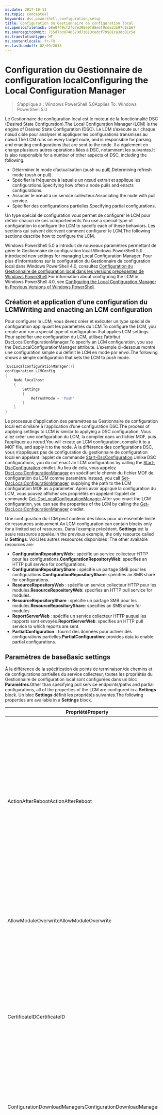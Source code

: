 ```yaml
---
ms.date: 2017-10-11
ms.topic: conceptual
keywords: dsc,powershell,configuration,setup
title: Configuration du Gestionnaire de configuration local
ms.openlocfilehash: b8e0749cf2f67e395e9fd8eaf9cde33b97c0cb67
ms.sourcegitcommit: 755d7bc0740573d73613cedcf79981ca3dc81c5e
ms.translationtype: HT
ms.contentlocale: fr-FR
ms.lasthandoff: 02/09/2018
---
```

# <a name="configuring-the-local-configuration-manager"></a><span data-ttu-id="965ff-103">Configuration du Gestionnaire de configuration local</span><span class="sxs-lookup"><span data-stu-id="965ff-103">Configuring the Local Configuration Manager</span></span>

> <span data-ttu-id="965ff-104">S’applique à : Windows PowerShell 5.0</span><span class="sxs-lookup"><span data-stu-id="965ff-104">Applies To: Windows PowerShell 5.0</span></span>

<span data-ttu-id="965ff-105">Le Gestionnaire de configuration local est le moteur de la fonctionnalité DSC (Desired State Configuration).</span><span class="sxs-lookup"><span data-stu-id="965ff-105">The Local Configuration Manager (LCM) is the engine of Desired State Configuration (DSC).</span></span>
<span data-ttu-id="965ff-106">Le LCM s’exécute sur chaque nœud cible pour analyser et appliquer les configurations transmises au nœud.</span><span class="sxs-lookup"><span data-stu-id="965ff-106">The LCM runs on every target node, and is responsible for parsing and enacting configurations that are sent to the node.</span></span>
<span data-ttu-id="965ff-107">Il a également en charge plusieurs autres opérations liées à DSC, notamment les suivantes.</span><span class="sxs-lookup"><span data-stu-id="965ff-107">It is also responsible for a number of other aspects of DSC, including the following.</span></span>

- <span data-ttu-id="965ff-108">Déterminer le mode d’actualisation (push ou pull).</span><span class="sxs-lookup"><span data-stu-id="965ff-108">Determining refresh mode (push or pull).</span></span>
- <span data-ttu-id="965ff-109">Spécifier la fréquence à laquelle un nœud extrait et applique les configurations.</span><span class="sxs-lookup"><span data-stu-id="965ff-109">Specifying how often a node pulls and enacts configurations.</span></span>
- <span data-ttu-id="965ff-110">Associer le nœud à un service collecteur.</span><span class="sxs-lookup"><span data-stu-id="965ff-110">Associating the node with pull service.</span></span>
- <span data-ttu-id="965ff-111">Spécifier des configurations partielles.</span><span class="sxs-lookup"><span data-stu-id="965ff-111">Specifying partial configurations.</span></span>

<span data-ttu-id="965ff-112">Un type spécial de configuration vous permet de configurer le LCM pour définir chacun de ces comportements.</span><span class="sxs-lookup"><span data-stu-id="965ff-112">You use a special type of configuration to configure the LCM to specify each of these behaviors.</span></span>
<span data-ttu-id="965ff-113">Les sections qui suivent décrivent comment configurer le LCM.</span><span class="sxs-lookup"><span data-stu-id="965ff-113">The following sections describe how to configure the LCM.</span></span>

<span data-ttu-id="965ff-114">Windows PowerShell 5.0 a introduit de nouveaux paramètres permettant de gérer le Gestionnaire de configuration local.</span><span class="sxs-lookup"><span data-stu-id="965ff-114">Windows PowerShell 5.0 introduced new settings for managing Local Configuration Manager.</span></span>
<span data-ttu-id="965ff-115">Pour plus d’informations sur la configuration du Gestionnaire de configuration local dans Windows PowerShell 4.0, consultez [Configuration du Gestionnaire de configuration local dans les versions précédentes de Windows PowerShell](metaconfig4.md).</span><span class="sxs-lookup"><span data-stu-id="965ff-115">For information about configuring the LCM in Windows PowerShell 4.0, see [Configuring the Local Configuration Manager in Previous Versions of Windows PowerShell](metaconfig4.md).</span></span>

## <a name="writing-and-enacting-an-lcm-configuration"></a><span data-ttu-id="965ff-116">Création et application d’une configuration du LCM</span><span class="sxs-lookup"><span data-stu-id="965ff-116">Writing and enacting an LCM configuration</span></span>

<span data-ttu-id="965ff-117">Pour configurer le LCM, vous devez créer et exécuter un type spécial de configuration appliquant les paramètres du LCM.</span><span class="sxs-lookup"><span data-stu-id="965ff-117">To configure the LCM, you create and run a special type of configuration that applies LCM settings.</span></span>
<span data-ttu-id="965ff-118">Pour spécifier une configuration du LCM, utilisez l’attribut DscLocalConfigurationManager.</span><span class="sxs-lookup"><span data-stu-id="965ff-118">To specify an LCM configuration, you use the DscLocalConfigurationManager attribute.</span></span>
<span data-ttu-id="965ff-119">L’exemple ci-dessous montre une configuration simple qui définit le LCM en mode par envoi.</span><span class="sxs-lookup"><span data-stu-id="965ff-119">The following shows a simple configuration that sets the LCM to push mode.</span></span>

```powershell
[DSCLocalConfigurationManager()]
configuration LCMConfig
{
    Node localhost
    {
        Settings
        {
            RefreshMode = 'Push'
        }
    }
}
```

<span data-ttu-id="965ff-120">Le processus d’application des paramètres au Gestionnaire de configuration local est similaire à l’application d’une configuration DSC.</span><span class="sxs-lookup"><span data-stu-id="965ff-120">The process of applying settings to LCM is similar to applying a DSC configuration.</span></span>
<span data-ttu-id="965ff-121">Vous allez créer une configuration du LCM, la compiler dans un fichier MOF, puis l’appliquer au nœud.</span><span class="sxs-lookup"><span data-stu-id="965ff-121">You will create an LCM configuration, compile it to a MOF file, and apply it to the node.</span></span>
<span data-ttu-id="965ff-122">À la différence des configurations DSC, vous n’appliquez pas de configuration du gestionnaire de configuration local en appelant l’applet de commande [Start-DscConfiguration](https://technet.microsoft.com/en-us/library/dn521623.aspx).</span><span class="sxs-lookup"><span data-stu-id="965ff-122">Unlike DSC configurations, you do not enact an LCM configuration by calling the [Start-DscConfiguration](https://technet.microsoft.com/en-us/library/dn521623.aspx) cmdlet.</span></span>
<span data-ttu-id="965ff-123">Au lieu de cela, vous appelez [DscLocalConfigurationManager](https://technet.microsoft.com/en-us/library/dn521621.aspx) en spécifiant le chemin du fichier MOF de configuration du LCM comme paramètre.</span><span class="sxs-lookup"><span data-stu-id="965ff-123">Instead, you call [Set-DscLocalConfigurationManager](https://technet.microsoft.com/en-us/library/dn521621.aspx), supplying the path to the LCM configuration MOF as a parameter.</span></span>
<span data-ttu-id="965ff-124">Après avoir appliqué la configuration du LCM, vous pouvez afficher ses propriétés en appelant l’applet de commande [Get-DscLocalConfigurationManager](https://technet.microsoft.com/en-us/library/dn407378.aspx).</span><span class="sxs-lookup"><span data-stu-id="965ff-124">After you enact the LCM configuration, you can see the properties of the LCM by calling the [Get-DscLocalConfigurationManager](https://technet.microsoft.com/en-us/library/dn407378.aspx) cmdlet.</span></span>

<span data-ttu-id="965ff-125">Une configuration du LCM peut contenir des blocs pour un ensemble limité de ressources uniquement.</span><span class="sxs-lookup"><span data-stu-id="965ff-125">An LCM configuration can contain blocks only for a limited set of resources.</span></span>
<span data-ttu-id="965ff-126">Dans l’exemple précédent, **Settings** est la seule ressource appelée.</span><span class="sxs-lookup"><span data-stu-id="965ff-126">In the previous example, the only resource called is **Settings**.</span></span>
<span data-ttu-id="965ff-127">Voici les autres ressources disponibles :</span><span class="sxs-lookup"><span data-stu-id="965ff-127">The other available resources are:</span></span>

* <span data-ttu-id="965ff-128">**ConfigurationRepositoryWeb** : spécifie un service collecteur HTTP pour les configurations.</span><span class="sxs-lookup"><span data-stu-id="965ff-128">**ConfigurationRepositoryWeb**: specifies an HTTP pull service for configurations.</span></span>
* <span data-ttu-id="965ff-129">**ConfigurationRepositoryShare** : spécifie un partage SMB pour les configurations.</span><span class="sxs-lookup"><span data-stu-id="965ff-129">**ConfigurationRepositoryShare**: specifies an SMB share for configurations.</span></span>
* <span data-ttu-id="965ff-130">**ResourceRepositoryWeb** : spécifie un service collecteur HTTP pour les modules.</span><span class="sxs-lookup"><span data-stu-id="965ff-130">**ResourceRepositoryWeb**: specifies an HTTP pull service for modules.</span></span>
* <span data-ttu-id="965ff-131">**ResourceRepositoryShare** : spécifie un partage SMB pour les modules.</span><span class="sxs-lookup"><span data-stu-id="965ff-131">**ResourceRepositoryShare**: specifies an SMB share for modules.</span></span>
* <span data-ttu-id="965ff-132">**ReportServerWeb** : spécifie un service collecteur HTTP auquel les rapports sont envoyés.</span><span class="sxs-lookup"><span data-stu-id="965ff-132">**ReportServerWeb**: specifies an HTTP pull service to which reports are sent.</span></span>
* <span data-ttu-id="965ff-133">**PartialConfiguration** : fournit des données pour activer des configurations partielles.</span><span class="sxs-lookup"><span data-stu-id="965ff-133">**PartialConfiguration**: provides data to enable partial configurations.</span></span>

## <a name="basic-settings"></a><span data-ttu-id="965ff-134">Paramètres de base</span><span class="sxs-lookup"><span data-stu-id="965ff-134">Basic settings</span></span>

<span data-ttu-id="965ff-135">À la différence de la spécification de points de terminaison/de chemins et de configurations partielles du service collecteur, toutes les propriétés du Gestionnaire de configuration local sont configurées dans un bloc **Paramètres**.</span><span class="sxs-lookup"><span data-stu-id="965ff-135">Other than specifying pull service endpoints/paths and partial configurations, all of the properties of the LCM are configured in a **Settings** block.</span></span>
<span data-ttu-id="965ff-136">Un bloc **Settings** définit les propriétés suivantes.</span><span class="sxs-lookup"><span data-stu-id="965ff-136">The following properties are available in a **Settings** block.</span></span>

|  <span data-ttu-id="965ff-137">Propriété</span><span class="sxs-lookup"><span data-stu-id="965ff-137">Property</span></span>  |  <span data-ttu-id="965ff-138">Type</span><span class="sxs-lookup"><span data-stu-id="965ff-138">Type</span></span>  |  <span data-ttu-id="965ff-139">Description</span><span class="sxs-lookup"><span data-stu-id="965ff-139">Description</span></span>   |
|----------- |------- |--------------- |
| <span data-ttu-id="965ff-140">ActionAfterReboot</span><span class="sxs-lookup"><span data-stu-id="965ff-140">ActionAfterReboot</span></span>| <span data-ttu-id="965ff-141">string</span><span class="sxs-lookup"><span data-stu-id="965ff-141">string</span></span>| <span data-ttu-id="965ff-142">Spécifie le comportement après un redémarrage survenant pendant l’application d’une configuration.</span><span class="sxs-lookup"><span data-stu-id="965ff-142">Specifies what happens after a reboot during the application of a configuration.</span></span> <span data-ttu-id="965ff-143">Les valeurs possibles sont __ContinueConfiguration__ et __StopConfiguration__.</span><span class="sxs-lookup"><span data-stu-id="965ff-143">The possible values are __"ContinueConfiguration"__ and __"StopConfiguration"__.</span></span> <ul><li> <span data-ttu-id="965ff-144">Avec la valeur __ContinueConfiguration__, l’application de la configuration actuelle se poursuit après le redémarrage de l’ordinateur.</span><span class="sxs-lookup"><span data-stu-id="965ff-144">__ContinueConfiguration__: Continue applying the current configuration after machine reboot.</span></span> <span data-ttu-id="965ff-145">Il s’agit de la valeur par défaut</span><span class="sxs-lookup"><span data-stu-id="965ff-145">This is the default value</span></span></li><li><span data-ttu-id="965ff-146">Avec la valeur __StopConfiguration__, l’application de la configuration actuelle s’arrête après le redémarrage de l’ordinateur.</span><span class="sxs-lookup"><span data-stu-id="965ff-146">__StopConfiguration__: Stop the current configuration after machine reboot.</span></span></li></ul>|
| <span data-ttu-id="965ff-147">AllowModuleOverwrite</span><span class="sxs-lookup"><span data-stu-id="965ff-147">AllowModuleOverwrite</span></span>| <span data-ttu-id="965ff-148">bool</span><span class="sxs-lookup"><span data-stu-id="965ff-148">bool</span></span>| <span data-ttu-id="965ff-149">__$TRUE__ si de nouvelles configurations téléchargées dans le service collecteur sont autorisées à remplacer les anciennes sur le nœud cible.</span><span class="sxs-lookup"><span data-stu-id="965ff-149">__$TRUE__ if new configurations downloaded from the pull service are allowed to overwrite the old ones on the target node.</span></span> <span data-ttu-id="965ff-150">Autrement, définissez-la sur $FALSE.</span><span class="sxs-lookup"><span data-stu-id="965ff-150">Otherwise, $FALSE.</span></span>|
| <span data-ttu-id="965ff-151">CertificateID</span><span class="sxs-lookup"><span data-stu-id="965ff-151">CertificateID</span></span>| <span data-ttu-id="965ff-152">string</span><span class="sxs-lookup"><span data-stu-id="965ff-152">string</span></span>| <span data-ttu-id="965ff-153">Empreinte d’un certificat utilisée pour sécuriser les informations d’identification transmise dans une configuration.</span><span class="sxs-lookup"><span data-stu-id="965ff-153">The thumbprint of a certificate used to secure credentials passed in a configuration.</span></span> <span data-ttu-id="965ff-154">Pour plus d’informations, consultez [Want to secure credentials in Windows PowerShell Desired State Configuration](http://blogs.msdn.com/b/powershell/archive/2014/01/31/want-to-secure-credentials-in-windows-powershell-desired-state-configuration.aspx)? (Sécuriser les informations d’identification dans DSC Windows PowerShell).</span><span class="sxs-lookup"><span data-stu-id="965ff-154">For more information see [Want to secure credentials in Windows PowerShell Desired State Configuration](http://blogs.msdn.com/b/powershell/archive/2014/01/31/want-to-secure-credentials-in-windows-powershell-desired-state-configuration.aspx)?.</span></span> <br> <span data-ttu-id="965ff-155">__Remarque :__ ceci est géré automatiquement si vous utilisez le service collecteur Azure Automation DSC.</span><span class="sxs-lookup"><span data-stu-id="965ff-155">__Note:__ this is managed automatically if using Azure Automation DSC pull service.</span></span>|
| <span data-ttu-id="965ff-156">ConfigurationDownloadManagers</span><span class="sxs-lookup"><span data-stu-id="965ff-156">ConfigurationDownloadManagers</span></span>| <span data-ttu-id="965ff-157">CimInstance[]</span><span class="sxs-lookup"><span data-stu-id="965ff-157">CimInstance[]</span></span>| <span data-ttu-id="965ff-158">Obsolète.</span><span class="sxs-lookup"><span data-stu-id="965ff-158">Obsolete.</span></span> <span data-ttu-id="965ff-159">Utilisez les blocs __ConfigurationRepositoryWeb__ et __ConfigurationRepositoryShare__ pour définir les points de terminaison du service collecteur de configuration.</span><span class="sxs-lookup"><span data-stu-id="965ff-159">Use __ConfigurationRepositoryWeb__ and __ConfigurationRepositoryShare__ blocks to define configuration pull service endpoints.</span></span>|
| <span data-ttu-id="965ff-160">ConfigurationID</span><span class="sxs-lookup"><span data-stu-id="965ff-160">ConfigurationID</span></span>| <span data-ttu-id="965ff-161">string</span><span class="sxs-lookup"><span data-stu-id="965ff-161">string</span></span>| <span data-ttu-id="965ff-162">Pour la rétrocompatibilité avec des versions plus anciennes du service collecteur.</span><span class="sxs-lookup"><span data-stu-id="965ff-162">For backwards compatibility with older pull service versions.</span></span> <span data-ttu-id="965ff-163">Un GUID qui identifie le fichier de configuration à obtenir d’un service collecteur.</span><span class="sxs-lookup"><span data-stu-id="965ff-163">A GUID that identifies the configuration file to get from a pull service.</span></span> <span data-ttu-id="965ff-164">Le nœud extrait les configurations du service collecteur si le nom du fichier de configuration MOF est ConfigurationID.mof.</span><span class="sxs-lookup"><span data-stu-id="965ff-164">The node will pull configurations on the pull service if the name of the configuration MOF is named ConfigurationID.mof.</span></span><br> <span data-ttu-id="965ff-165">__Remarque__ : si vous définissez cette propriété, l’enregistrement du nœud auprès d’un service collecteur avec __RegistrationKey__ ne fonctionne pas.</span><span class="sxs-lookup"><span data-stu-id="965ff-165">__Note:__ If you set this property, registering the node with a pull service by using __RegistrationKey__ does not work.</span></span> <span data-ttu-id="965ff-166">Pour plus d’informations, consultez [Configuration d’un client collecteur à l’aide des noms de configuration](pullClientConfigNames.md).</span><span class="sxs-lookup"><span data-stu-id="965ff-166">For more information, see [Setting up a pull client with configuration names](pullClientConfigNames.md).</span></span>|
| <span data-ttu-id="965ff-167">ConfigurationMode</span><span class="sxs-lookup"><span data-stu-id="965ff-167">ConfigurationMode</span></span>| <span data-ttu-id="965ff-168">string</span><span class="sxs-lookup"><span data-stu-id="965ff-168">string</span></span> | <span data-ttu-id="965ff-169">Spécifie de quelle façon le LCM applique réellement la configuration aux nœuds cibles.</span><span class="sxs-lookup"><span data-stu-id="965ff-169">Specifies how the LCM actually applies the configuration to the target nodes.</span></span> <span data-ttu-id="965ff-170">Les valeurs possibles sont __"ApplyOnly"__,__"ApplyAndMonitor"__ et __"ApplyAndAutoCorrect"__.</span><span class="sxs-lookup"><span data-stu-id="965ff-170">Possible values are __"ApplyOnly"__,__"ApplyAndMonitor"__, and __"ApplyAndAutoCorrect"__.</span></span> <ul><li><span data-ttu-id="965ff-171">La valeur __ApplyOnly__ indique à DSC d’appliquer la configuration et de ne faire aucune autre opération, sauf si une nouvelle configuration est transmise au nœud cible ou est extraite d’un service.</span><span class="sxs-lookup"><span data-stu-id="965ff-171">__ApplyOnly__: DSC applies the configuration and does nothing further unless a new configuration is pushed to the target node or when a new configuration is pulled from a service.</span></span> <span data-ttu-id="965ff-172">Après l’application initiale d’une nouvelle configuration, DSC ne vérifie pas si le nœud cible est encore dans l’état précédemment configuré.</span><span class="sxs-lookup"><span data-stu-id="965ff-172">After initial application of a new configuration, DSC does not check for drift from a previously configured state.</span></span> <span data-ttu-id="965ff-173">Notez que DSC tente d’appliquer la configuration jusqu’à ce que l’opération aboutisse avant que __ApplyOnly__ ne prenne effet.</span><span class="sxs-lookup"><span data-stu-id="965ff-173">Note that DSC will attempt to apply the configuration until it is successful before __ApplyOnly__ takes effect.</span></span> </li><li> <span data-ttu-id="965ff-174">La valeur __ApplyAndMonitor__ est la valeur par défaut.</span><span class="sxs-lookup"><span data-stu-id="965ff-174">__ApplyAndMonitor__: This is the default value.</span></span> <span data-ttu-id="965ff-175">indique au LCM d’appliquer chaque nouvelle configuration.</span><span class="sxs-lookup"><span data-stu-id="965ff-175">The LCM applies any new configurations.</span></span> <span data-ttu-id="965ff-176">Après l’application initiale d’une nouvelle configuration, DSC vérifie si le nœud cible est dans l’état souhaité et, si ce n’est pas le cas, signale l’écart dans les journaux.</span><span class="sxs-lookup"><span data-stu-id="965ff-176">After initial application of a new configuration, if the target node drifts from the desired state, DSC reports the discrepancy in logs.</span></span> <span data-ttu-id="965ff-177">Notez que DSC tente d’appliquer la configuration jusqu’à ce que l’opération aboutisse avant que __ApplyAndMonitor__ ne prenne effet.</span><span class="sxs-lookup"><span data-stu-id="965ff-177">Note that DSC will attempt to apply the configuration until it is successful before __ApplyAndMonitor__ takes effect.</span></span></li><li><span data-ttu-id="965ff-178">La valeur __ApplyAndAutoCorrect__ indique à DSC d’appliquer chaque nouvelle configuration.</span><span class="sxs-lookup"><span data-stu-id="965ff-178">__ApplyAndAutoCorrect__: DSC applies any new configurations.</span></span> <span data-ttu-id="965ff-179">Après l’application initiale d’une nouvelle configuration, DSC vérifie si le nœud cible est dans l’état souhaité et, si ce n’est pas le cas, il signale l’écart dans les journaux, puis il réapplique la configuration actuelle.</span><span class="sxs-lookup"><span data-stu-id="965ff-179">After initial application of a new configuration, if the target node drifts from the desired state, DSC reports the discrepancy in logs, and then re-applies the current configuration.</span></span></li></ul>|
| <span data-ttu-id="965ff-180">ConfigurationModeFrequencyMins</span><span class="sxs-lookup"><span data-stu-id="965ff-180">ConfigurationModeFrequencyMins</span></span>| <span data-ttu-id="965ff-181">UInt32</span><span class="sxs-lookup"><span data-stu-id="965ff-181">UInt32</span></span>| <span data-ttu-id="965ff-182">Fréquence, en minutes, à laquelle la configuration actuelle est vérifiée et appliquée.</span><span class="sxs-lookup"><span data-stu-id="965ff-182">How often, in minutes, the current configuration is checked and applied.</span></span> <span data-ttu-id="965ff-183">Cette propriété est ignorée si la propriété ConfigurationMode est définie sur ApplyOnly.</span><span class="sxs-lookup"><span data-stu-id="965ff-183">This property is ignored if the ConfigurationMode property is set to ApplyOnly.</span></span> <span data-ttu-id="965ff-184">La valeur par défaut est 15.</span><span class="sxs-lookup"><span data-stu-id="965ff-184">The default value is 15.</span></span>|
| <span data-ttu-id="965ff-185">DebugMode</span><span class="sxs-lookup"><span data-stu-id="965ff-185">DebugMode</span></span>| <span data-ttu-id="965ff-186">string</span><span class="sxs-lookup"><span data-stu-id="965ff-186">string</span></span>| <span data-ttu-id="965ff-187">Les valeurs possibles sont __None__, __ForceModuleImport__ et __All__.</span><span class="sxs-lookup"><span data-stu-id="965ff-187">Possible values are __None__, __ForceModuleImport__, and __All__.</span></span> <ul><li><span data-ttu-id="965ff-188">Définissez cette propriété sur __None__ pour utiliser les ressources mises en cache.</span><span class="sxs-lookup"><span data-stu-id="965ff-188">Set to __None__ to use cached resources.</span></span> <span data-ttu-id="965ff-189">Il s’agit de la valeur par défaut qui doit être utilisée dans les scénarios de production.</span><span class="sxs-lookup"><span data-stu-id="965ff-189">This is the default and should be used in production scenarios.</span></span></li><li><span data-ttu-id="965ff-190">Définissez cette propriété sur __ForceModuleImport__ pour forcer le gestionnaire de configuration local à recharger tous les modules de ressources DSC, même ceux ayant déjà été chargés et mis en cache.</span><span class="sxs-lookup"><span data-stu-id="965ff-190">Setting to __ForceModuleImport__, causes the LCM to reload any DSC resource modules, even if they have been previously loaded and cached.</span></span> <span data-ttu-id="965ff-191">Ce comportement diminue les performances de DSC, car chaque module utilisé est systématiquement rechargé.</span><span class="sxs-lookup"><span data-stu-id="965ff-191">This impacts the performance of DSC operations as each module is reloaded on use.</span></span> <span data-ttu-id="965ff-192">En général, vous utilisez cette valeur lors du débogage d’une ressource.</span><span class="sxs-lookup"><span data-stu-id="965ff-192">Typically you would use this value while debugging a resource</span></span></li><li><span data-ttu-id="965ff-193">Dans cette version, __All__ est équivalent à __ForceModuleImport__</span><span class="sxs-lookup"><span data-stu-id="965ff-193">In this release, __All__ is same as __ForceModuleImport__</span></span></li></ul> |
| <span data-ttu-id="965ff-194">RebootNodeIfNeeded</span><span class="sxs-lookup"><span data-stu-id="965ff-194">RebootNodeIfNeeded</span></span>| <span data-ttu-id="965ff-195">bool</span><span class="sxs-lookup"><span data-stu-id="965ff-195">bool</span></span>| <span data-ttu-id="965ff-196">Définissez cette propriété sur __$true__ pour redémarrer automatiquement le nœud après l’application d’une configuration nécessitant un redémarrage.</span><span class="sxs-lookup"><span data-stu-id="965ff-196">Set this to __$true__ to automatically reboot the node after a configuration that requires reboot is applied.</span></span> <span data-ttu-id="965ff-197">Sinon, vous devez redémarrer manuellement le nœud.</span><span class="sxs-lookup"><span data-stu-id="965ff-197">Otherwise, you will have to manually reboot the node for any configuration that requires it.</span></span> <span data-ttu-id="965ff-198">La valeur par défaut est __$false__.</span><span class="sxs-lookup"><span data-stu-id="965ff-198">The default value is __$false__.</span></span> <span data-ttu-id="965ff-199">Pour utiliser ce paramètre lorsqu’une condition de redémarrage est imposée par autre chose que DSC (par exemple Windows Installer), combinez ce paramètre avec le module [xPendingReboot](https://github.com/powershell/xpendingreboot).</span><span class="sxs-lookup"><span data-stu-id="965ff-199">To use this setting when a reboot condition is enacted by something other than DSC (such as Windows Installer), combine this setting with the [xPendingReboot](https://github.com/powershell/xpendingreboot) module.</span></span>|
| <span data-ttu-id="965ff-200">RefreshMode</span><span class="sxs-lookup"><span data-stu-id="965ff-200">RefreshMode</span></span>| <span data-ttu-id="965ff-201">string</span><span class="sxs-lookup"><span data-stu-id="965ff-201">string</span></span>| <span data-ttu-id="965ff-202">Spécifie de quelle façon le LCM obtient les configurations.</span><span class="sxs-lookup"><span data-stu-id="965ff-202">Specifies how the LCM gets configurations.</span></span> <span data-ttu-id="965ff-203">Les valeurs possibles sont __Disabled__, __Push__ et __Pull__.</span><span class="sxs-lookup"><span data-stu-id="965ff-203">The possible values are __"Disabled"__, __"Push"__, and __"Pull"__.</span></span> <ul><li><span data-ttu-id="965ff-204">La valeur __Disabled__ désactive les configurations DSC pour ce nœud.</span><span class="sxs-lookup"><span data-stu-id="965ff-204">__Disabled__: DSC configurations are disabled for this node.</span></span></li><li> <span data-ttu-id="965ff-205">La valeur __Push__ lance les configurations en appelant l’applet de commande [Start-DscConfiguration](https://technet.microsoft.com/en-us/library/dn521623.aspx).</span><span class="sxs-lookup"><span data-stu-id="965ff-205">__Push__: Configurations are initiated by calling the [Start-DscConfiguration](https://technet.microsoft.com/en-us/library/dn521623.aspx) cmdlet.</span></span> <span data-ttu-id="965ff-206">Chaque configuration est immédiatement appliquée au nœud.</span><span class="sxs-lookup"><span data-stu-id="965ff-206">The configuration is applied immediately to the node.</span></span> <span data-ttu-id="965ff-207">Il s'agit de la valeur par défaut.</span><span class="sxs-lookup"><span data-stu-id="965ff-207">This is the default value.</span></span></li><li><span data-ttu-id="965ff-208">__Pull__ : le nœud est configuré pour vérifier régulièrement les configurations disponibles sur un service collecteur ou un chemin SMB.</span><span class="sxs-lookup"><span data-stu-id="965ff-208">__Pull:__ The node is configured to regularly check for configurations from a pull service or SMB path.</span></span> <span data-ttu-id="965ff-209">Si cette propriété a la valeur __Pull__, vous devez spécifier un chemin HTTP (service) ou SMB (partage) dans un bloc __ConfigurationRepositoryWeb__ ou __ConfigurationRepositoryShare__.</span><span class="sxs-lookup"><span data-stu-id="965ff-209">If this property is set to __Pull__, you must specify an HTTP (service) or SMB (share) path in a __ConfigurationRepositoryWeb__ or __ConfigurationRepositoryShare__ block.</span></span></li></ul>|
| <span data-ttu-id="965ff-210">RefreshFrequencyMins</span><span class="sxs-lookup"><span data-stu-id="965ff-210">RefreshFrequencyMins</span></span>| <span data-ttu-id="965ff-211">Uint32</span><span class="sxs-lookup"><span data-stu-id="965ff-211">Uint32</span></span>| <span data-ttu-id="965ff-212">L’intervalle de temps, en minutes, auquel le LCM contrôle un service collecteur pour obtenir des configurations mises à jour.</span><span class="sxs-lookup"><span data-stu-id="965ff-212">The time interval, in minutes, at which the LCM checks a pull service to get updated configurations.</span></span> <span data-ttu-id="965ff-213">Cette valeur est ignorée si le LCM n’est pas configuré en mode collecteur.</span><span class="sxs-lookup"><span data-stu-id="965ff-213">This value is ignored if the LCM is not configured in pull mode.</span></span> <span data-ttu-id="965ff-214">La valeur par défaut est 30.</span><span class="sxs-lookup"><span data-stu-id="965ff-214">The default value is 30.</span></span>|
| <span data-ttu-id="965ff-215">ReportManagers</span><span class="sxs-lookup"><span data-stu-id="965ff-215">ReportManagers</span></span>| <span data-ttu-id="965ff-216">CimInstance[]</span><span class="sxs-lookup"><span data-stu-id="965ff-216">CimInstance[]</span></span>| <span data-ttu-id="965ff-217">Obsolète.</span><span class="sxs-lookup"><span data-stu-id="965ff-217">Obsolete.</span></span> <span data-ttu-id="965ff-218">Utilisez des blocs __ReportServerWeb__ pour définir un point de terminaison permettant d’envoyer les données de rapport à un service collecteur.</span><span class="sxs-lookup"><span data-stu-id="965ff-218">Use __ReportServerWeb__ blocks to define an endpoint to send reporting data to a pull service.</span></span>|
| <span data-ttu-id="965ff-219">ResourceModuleManagers</span><span class="sxs-lookup"><span data-stu-id="965ff-219">ResourceModuleManagers</span></span>| <span data-ttu-id="965ff-220">CimInstance[]</span><span class="sxs-lookup"><span data-stu-id="965ff-220">CimInstance[]</span></span>| <span data-ttu-id="965ff-221">Obsolète.</span><span class="sxs-lookup"><span data-stu-id="965ff-221">Obsolete.</span></span> <span data-ttu-id="965ff-222">Utilisez des blocs __ResourceRepositoryWeb__ et __ResourceRepositoryShare__ pour définir respectivement les points de terminaison HTTP ou les chemins SMB du service collecteur.</span><span class="sxs-lookup"><span data-stu-id="965ff-222">Use __ResourceRepositoryWeb__ and __ResourceRepositoryShare__ blocks to define pull service HTTP endpoints or SMB paths, respectively.</span></span>|
| <span data-ttu-id="965ff-223">PartialConfigurations</span><span class="sxs-lookup"><span data-stu-id="965ff-223">PartialConfigurations</span></span>| <span data-ttu-id="965ff-224">CimInstance</span><span class="sxs-lookup"><span data-stu-id="965ff-224">CimInstance</span></span>| <span data-ttu-id="965ff-225">Non implémentée.</span><span class="sxs-lookup"><span data-stu-id="965ff-225">Not implemented.</span></span> <span data-ttu-id="965ff-226">Ne pas utiliser.</span><span class="sxs-lookup"><span data-stu-id="965ff-226">Do not use.</span></span>|
| <span data-ttu-id="965ff-227">StatusRetentionTimeInDays</span><span class="sxs-lookup"><span data-stu-id="965ff-227">StatusRetentionTimeInDays</span></span> | <span data-ttu-id="965ff-228">UInt32</span><span class="sxs-lookup"><span data-stu-id="965ff-228">UInt32</span></span>| <span data-ttu-id="965ff-229">Nombre de jours pendant lesquels le LCM conserve l’état de la configuration actuelle.</span><span class="sxs-lookup"><span data-stu-id="965ff-229">The number of days the LCM keeps the status of the current configuration.</span></span>|

## <a name="pull-service"></a><span data-ttu-id="965ff-230">Service collecteur</span><span class="sxs-lookup"><span data-stu-id="965ff-230">Pull service</span></span>

<span data-ttu-id="965ff-231">La configuration du LCM permet de définir les types de services collecteurs suivants :</span><span class="sxs-lookup"><span data-stu-id="965ff-231">LCM configuration supports defining the following types of pull service endpoints:</span></span>

- <span data-ttu-id="965ff-232">**Serveur de configuration** : référentiel pour les configurations DSC.</span><span class="sxs-lookup"><span data-stu-id="965ff-232">**Configuration server**: A repository for DSC configurations.</span></span> <span data-ttu-id="965ff-233">Définissez les serveurs de configuration à l’aide des blocs **ConfigurationRepositoryWeb** (pour les serveurs web) et **ConfigurationRepositoryShare** (pour les serveurs SMB).</span><span class="sxs-lookup"><span data-stu-id="965ff-233">Define configuration servers by using **ConfigurationRepositoryWeb** (for web-based servers) and **ConfigurationRepositoryShare** (for SMB-based servers) blocks.</span></span>
- <span data-ttu-id="965ff-234">**Serveur de ressources** : référentiel pour les ressources DSC, packagées comme modules PowerShell.</span><span class="sxs-lookup"><span data-stu-id="965ff-234">**Resource server**: A repository for DSC resources, packaged as PowerShell modules.</span></span> <span data-ttu-id="965ff-235">Définissez les serveurs de ressources à l’aide des blocs **ResourceRepositoryWeb** (pour les serveurs web) et **ResourceRepositoryShare** (pour les serveurs SMB).</span><span class="sxs-lookup"><span data-stu-id="965ff-235">Define resource servers by using **ResourceRepositoryWeb** (for web-based servers) and **ResourceRepositoryShare** (for SMB-based servers) blocks.</span></span>
- <span data-ttu-id="965ff-236">**Serveur de rapports** : service vers lequel DSC envoie les données de rapports.</span><span class="sxs-lookup"><span data-stu-id="965ff-236">**Report server**: A service that DSC sends report data to.</span></span> <span data-ttu-id="965ff-237">Définissez les serveurs de rapports à l’aide des blocs **ReportServerWeb**.</span><span class="sxs-lookup"><span data-stu-id="965ff-237">Define report servers by using **ReportServerWeb** blocks.</span></span> <span data-ttu-id="965ff-238">Un serveur de rapports doit être un service web.</span><span class="sxs-lookup"><span data-stu-id="965ff-238">A report server must be a web service.</span></span>

<span data-ttu-id="965ff-239">Pour plus d’informations sur le service collecteur, consultez [Service collecteur Desired State Configuration](pullServer.md).</span><span class="sxs-lookup"><span data-stu-id="965ff-239">For more details on pull service see, [Desired State Configuration Pull Service](pullServer.md).</span></span>

## <a name="configuration-server-blocks"></a><span data-ttu-id="965ff-240">Blocs de serveur de configuration</span><span class="sxs-lookup"><span data-stu-id="965ff-240">Configuration server blocks</span></span>

<span data-ttu-id="965ff-241">Pour définir un serveur de configuration web, créez un bloc **ConfigurationRepositoryWeb**.</span><span class="sxs-lookup"><span data-stu-id="965ff-241">To define a web-based configuration server, you create a **ConfigurationRepositoryWeb** block.</span></span>
<span data-ttu-id="965ff-242">Un bloc **ConfigurationRepositoryWeb** définit les propriétés suivantes.</span><span class="sxs-lookup"><span data-stu-id="965ff-242">A **ConfigurationRepositoryWeb** defines the following properties.</span></span>

|<span data-ttu-id="965ff-243">Propriété</span><span class="sxs-lookup"><span data-stu-id="965ff-243">Property</span></span>|<span data-ttu-id="965ff-244">Type</span><span class="sxs-lookup"><span data-stu-id="965ff-244">Type</span></span>|<span data-ttu-id="965ff-245">Description</span><span class="sxs-lookup"><span data-stu-id="965ff-245">Description</span></span>|
|---|---|---|
|<span data-ttu-id="965ff-246">AllowUnsecureConnection</span><span class="sxs-lookup"><span data-stu-id="965ff-246">AllowUnsecureConnection</span></span>|<span data-ttu-id="965ff-247">bool</span><span class="sxs-lookup"><span data-stu-id="965ff-247">bool</span></span>|<span data-ttu-id="965ff-248">Définissez cette propriété sur **$TRUE** pour autoriser le nœud à se connecter au serveur sans authentification.</span><span class="sxs-lookup"><span data-stu-id="965ff-248">Set to **$TRUE** to allow connections from the node to the server without authentication.</span></span> <span data-ttu-id="965ff-249">Définissez-la sur **$FALSE** pour rendre l’authentification obligatoire.</span><span class="sxs-lookup"><span data-stu-id="965ff-249">Set to **$FALSE** to require authentication.</span></span>|
|<span data-ttu-id="965ff-250">CertificateID</span><span class="sxs-lookup"><span data-stu-id="965ff-250">CertificateID</span></span>|<span data-ttu-id="965ff-251">string</span><span class="sxs-lookup"><span data-stu-id="965ff-251">string</span></span>|<span data-ttu-id="965ff-252">Empreinte d’un certificat utilisée pour l’authentification auprès du serveur.</span><span class="sxs-lookup"><span data-stu-id="965ff-252">The thumbprint of a certificate used to authenticate to the server.</span></span>|
|<span data-ttu-id="965ff-253">ConfigurationNames</span><span class="sxs-lookup"><span data-stu-id="965ff-253">ConfigurationNames</span></span>|<span data-ttu-id="965ff-254">String[]</span><span class="sxs-lookup"><span data-stu-id="965ff-254">String[]</span></span>|<span data-ttu-id="965ff-255">Tableau des noms des configurations à extraire par le nœud cible.</span><span class="sxs-lookup"><span data-stu-id="965ff-255">An array of names of configurations to be pulled by the target node.</span></span> <span data-ttu-id="965ff-256">Ils sont utilisés uniquement si le nœud est inscrit auprès du service collecteur à l’aide d’une propriété **RegistrationKey**.</span><span class="sxs-lookup"><span data-stu-id="965ff-256">These are used only if the node is registered with the pull service by using a **RegistrationKey**.</span></span> <span data-ttu-id="965ff-257">Pour plus d’informations, consultez [Configuration d’un client collecteur à l’aide des noms de configuration](pullClientConfigNames.md).</span><span class="sxs-lookup"><span data-stu-id="965ff-257">For more information, see [Setting up a pull client with configuration names](pullClientConfigNames.md).</span></span>|
|<span data-ttu-id="965ff-258">RegistrationKey</span><span class="sxs-lookup"><span data-stu-id="965ff-258">RegistrationKey</span></span>|<span data-ttu-id="965ff-259">string</span><span class="sxs-lookup"><span data-stu-id="965ff-259">string</span></span>|<span data-ttu-id="965ff-260">Un GUID sous lequel le nœud est enregistré auprès du service collecteur.</span><span class="sxs-lookup"><span data-stu-id="965ff-260">A GUID that registers the node with the pull service.</span></span> <span data-ttu-id="965ff-261">Pour plus d’informations, consultez [Configuration d’un client collecteur à l’aide des noms de configuration](pullClientConfigNames.md).</span><span class="sxs-lookup"><span data-stu-id="965ff-261">For more information, see [Setting up a pull client with configuration names](pullClientConfigNames.md).</span></span>|
|<span data-ttu-id="965ff-262">ServerURL</span><span class="sxs-lookup"><span data-stu-id="965ff-262">ServerURL</span></span>|<span data-ttu-id="965ff-263">string</span><span class="sxs-lookup"><span data-stu-id="965ff-263">string</span></span>|<span data-ttu-id="965ff-264">L’URL du service de configuration.</span><span class="sxs-lookup"><span data-stu-id="965ff-264">The URL of the configuration service.</span></span>|

<span data-ttu-id="965ff-265">Un exemple de script pour simplifier la valeur ConfigurationRepositoryWeb pour des nœuds locaux est disponible – consultez [Génération de configurations DSC](https://docs.microsoft.com/en-us/azure/automation/automation-dsc-onboarding#generating-dsc-metaconfigurations)</span><span class="sxs-lookup"><span data-stu-id="965ff-265">An example script to simplify configuring the ConfigurationRepositoryWeb value for on-premises nodes is available - see [Generating DSC metaconfigurations](https://docs.microsoft.com/en-us/azure/automation/automation-dsc-onboarding#generating-dsc-metaconfigurations)</span></span>

<span data-ttu-id="965ff-266">Pour définir un serveur de configuration SMB, créez un bloc **ConfigurationRepositoryShare**.</span><span class="sxs-lookup"><span data-stu-id="965ff-266">To define an SMB-based configuration server, you create a **ConfigurationRepositoryShare** block.</span></span>
<span data-ttu-id="965ff-267">Un bloc **ConfigurationRepositoryShare** définit les propriétés suivantes.</span><span class="sxs-lookup"><span data-stu-id="965ff-267">A **ConfigurationRepositoryShare** defines the following properties.</span></span>

|<span data-ttu-id="965ff-268">Propriété</span><span class="sxs-lookup"><span data-stu-id="965ff-268">Property</span></span>|<span data-ttu-id="965ff-269">Type</span><span class="sxs-lookup"><span data-stu-id="965ff-269">Type</span></span>|<span data-ttu-id="965ff-270">Description</span><span class="sxs-lookup"><span data-stu-id="965ff-270">Description</span></span>|
|---|---|---|
|<span data-ttu-id="965ff-271">Credential</span><span class="sxs-lookup"><span data-stu-id="965ff-271">Credential</span></span>|<span data-ttu-id="965ff-272">MSFT_Credential</span><span class="sxs-lookup"><span data-stu-id="965ff-272">MSFT_Credential</span></span>|<span data-ttu-id="965ff-273">Informations d’identification utilisées pour l’authentification auprès du partage SMB.</span><span class="sxs-lookup"><span data-stu-id="965ff-273">The credential used to authenticate to the SMB share.</span></span>|
|<span data-ttu-id="965ff-274">SourcePath</span><span class="sxs-lookup"><span data-stu-id="965ff-274">SourcePath</span></span>|<span data-ttu-id="965ff-275">string</span><span class="sxs-lookup"><span data-stu-id="965ff-275">string</span></span>|<span data-ttu-id="965ff-276">Chemin du partage SMB.</span><span class="sxs-lookup"><span data-stu-id="965ff-276">The path of the SMB share.</span></span>|

## <a name="resource-server-blocks"></a><span data-ttu-id="965ff-277">Blocs de serveur de ressources</span><span class="sxs-lookup"><span data-stu-id="965ff-277">Resource server blocks</span></span>

<span data-ttu-id="965ff-278">Pour définir un serveur de ressources web, créez un bloc **ResourceRepositoryWeb**.</span><span class="sxs-lookup"><span data-stu-id="965ff-278">To define a web-based resource server, you create a **ResourceRepositoryWeb** block.</span></span>
<span data-ttu-id="965ff-279">Un bloc **ResourceRepositoryWeb** définit les propriétés suivantes.</span><span class="sxs-lookup"><span data-stu-id="965ff-279">A **ResourceRepositoryWeb** defines the following properties.</span></span>

|<span data-ttu-id="965ff-280">Propriété</span><span class="sxs-lookup"><span data-stu-id="965ff-280">Property</span></span>|<span data-ttu-id="965ff-281">Type</span><span class="sxs-lookup"><span data-stu-id="965ff-281">Type</span></span>|<span data-ttu-id="965ff-282">Description</span><span class="sxs-lookup"><span data-stu-id="965ff-282">Description</span></span>|
|---|---|---|
|<span data-ttu-id="965ff-283">AllowUnsecureConnection</span><span class="sxs-lookup"><span data-stu-id="965ff-283">AllowUnsecureConnection</span></span>|<span data-ttu-id="965ff-284">bool</span><span class="sxs-lookup"><span data-stu-id="965ff-284">bool</span></span>|<span data-ttu-id="965ff-285">Définissez cette propriété sur **$TRUE** pour autoriser le nœud à se connecter au serveur sans authentification.</span><span class="sxs-lookup"><span data-stu-id="965ff-285">Set to **$TRUE** to allow connections from the node to the server without authentication.</span></span> <span data-ttu-id="965ff-286">Définissez-la sur **$FALSE** pour rendre l’authentification obligatoire.</span><span class="sxs-lookup"><span data-stu-id="965ff-286">Set to **$FALSE** to require authentication.</span></span>|
|<span data-ttu-id="965ff-287">CertificateID</span><span class="sxs-lookup"><span data-stu-id="965ff-287">CertificateID</span></span>|<span data-ttu-id="965ff-288">string</span><span class="sxs-lookup"><span data-stu-id="965ff-288">string</span></span>|<span data-ttu-id="965ff-289">Empreinte d’un certificat utilisée pour l’authentification auprès du serveur.</span><span class="sxs-lookup"><span data-stu-id="965ff-289">The thumbprint of a certificate used to authenticate to the server.</span></span>|
|<span data-ttu-id="965ff-290">RegistrationKey</span><span class="sxs-lookup"><span data-stu-id="965ff-290">RegistrationKey</span></span>|<span data-ttu-id="965ff-291">string</span><span class="sxs-lookup"><span data-stu-id="965ff-291">string</span></span>|<span data-ttu-id="965ff-292">Un GUID qui identifie le nœud inscrit auprès du service collecteur.</span><span class="sxs-lookup"><span data-stu-id="965ff-292">A GUID that identifies the node to the pull service.</span></span>|
|<span data-ttu-id="965ff-293">ServerURL</span><span class="sxs-lookup"><span data-stu-id="965ff-293">ServerURL</span></span>|<span data-ttu-id="965ff-294">string</span><span class="sxs-lookup"><span data-stu-id="965ff-294">string</span></span>|<span data-ttu-id="965ff-295">URL du serveur de configuration.</span><span class="sxs-lookup"><span data-stu-id="965ff-295">The URL of the configuration server.</span></span>|

<span data-ttu-id="965ff-296">Un exemple de script pour simplifier la configuration de la valeur ConfigurationRepositoryWeb pour des nœuds locaux est disponible – consultez [Génération de métaconfigurations DSC](https://docs.microsoft.com/en-us/azure/automation/automation-dsc-onboarding#generating-dsc-metaconfigurations)</span><span class="sxs-lookup"><span data-stu-id="965ff-296">An example script to simplify configuring the ResourceRepositoryWeb value for on-premises nodes is available - see [Generating DSC metaconfigurations](https://docs.microsoft.com/en-us/azure/automation/automation-dsc-onboarding#generating-dsc-metaconfigurations)</span></span>

<span data-ttu-id="965ff-297">Pour définir un serveur de ressources SMB, créez un bloc **ResourceRepositoryShare**.</span><span class="sxs-lookup"><span data-stu-id="965ff-297">To define an SMB-based resource server, you create a **ResourceRepositoryShare** block.</span></span>
<span data-ttu-id="965ff-298">Un bloc **ResourceRepositoryShare** définit les propriétés suivantes.</span><span class="sxs-lookup"><span data-stu-id="965ff-298">**ResourceRepositoryShare** defines the following properties.</span></span>

|<span data-ttu-id="965ff-299">Propriété</span><span class="sxs-lookup"><span data-stu-id="965ff-299">Property</span></span>|<span data-ttu-id="965ff-300">Type</span><span class="sxs-lookup"><span data-stu-id="965ff-300">Type</span></span>|<span data-ttu-id="965ff-301">Description</span><span class="sxs-lookup"><span data-stu-id="965ff-301">Description</span></span>|
|---|---|---|
|<span data-ttu-id="965ff-302">Credential</span><span class="sxs-lookup"><span data-stu-id="965ff-302">Credential</span></span>|<span data-ttu-id="965ff-303">MSFT_Credential</span><span class="sxs-lookup"><span data-stu-id="965ff-303">MSFT_Credential</span></span>|<span data-ttu-id="965ff-304">Informations d’identification utilisées pour l’authentification auprès du partage SMB.</span><span class="sxs-lookup"><span data-stu-id="965ff-304">The credential used to authenticate to the SMB share.</span></span> <span data-ttu-id="965ff-305">Pour obtenir un exemple de transmission d’informations d’identification, consultez [Configuration d’un serveur collecteur SMB DSC](pullServerSMB.md)</span><span class="sxs-lookup"><span data-stu-id="965ff-305">For an example of passing credentials, see [Setting up a DSC SMB pull server](pullServerSMB.md)</span></span>|
|<span data-ttu-id="965ff-306">SourcePath</span><span class="sxs-lookup"><span data-stu-id="965ff-306">SourcePath</span></span>|<span data-ttu-id="965ff-307">string</span><span class="sxs-lookup"><span data-stu-id="965ff-307">string</span></span>|<span data-ttu-id="965ff-308">Chemin du partage SMB.</span><span class="sxs-lookup"><span data-stu-id="965ff-308">The path of the SMB share.</span></span>|

## <a name="report-server-blocks"></a><span data-ttu-id="965ff-309">Blocs de serveur de rapports</span><span class="sxs-lookup"><span data-stu-id="965ff-309">Report server blocks</span></span>

<span data-ttu-id="965ff-310">Pour définir un serveur de rapports, créez un bloc **ReportServerWeb**.</span><span class="sxs-lookup"><span data-stu-id="965ff-310">To define a report server, you create a **ReportServerWeb** block.</span></span>
<span data-ttu-id="965ff-311">Le rôle de serveur de rapports n’est pas compatible avec le service collecteur basé sur SMB.</span><span class="sxs-lookup"><span data-stu-id="965ff-311">The report server role is not compatible with SMB based pull service.</span></span>
<span data-ttu-id="965ff-312">Un bloc **ReportServerWeb** définit les propriétés suivantes.</span><span class="sxs-lookup"><span data-stu-id="965ff-312">**ReportServerWeb** defines the following properties.</span></span>

|<span data-ttu-id="965ff-313">Propriété</span><span class="sxs-lookup"><span data-stu-id="965ff-313">Property</span></span>|<span data-ttu-id="965ff-314">Type</span><span class="sxs-lookup"><span data-stu-id="965ff-314">Type</span></span>|<span data-ttu-id="965ff-315">Description</span><span class="sxs-lookup"><span data-stu-id="965ff-315">Description</span></span>|
|---|---|---|
|<span data-ttu-id="965ff-316">AllowUnsecureConnection</span><span class="sxs-lookup"><span data-stu-id="965ff-316">AllowUnsecureConnection</span></span>|<span data-ttu-id="965ff-317">bool</span><span class="sxs-lookup"><span data-stu-id="965ff-317">bool</span></span>|<span data-ttu-id="965ff-318">Définissez cette propriété sur **$TRUE** pour autoriser le nœud à se connecter au serveur sans authentification.</span><span class="sxs-lookup"><span data-stu-id="965ff-318">Set to **$TRUE** to allow connections from the node to the server without authentication.</span></span> <span data-ttu-id="965ff-319">Définissez-la sur **$FALSE** pour rendre l’authentification obligatoire.</span><span class="sxs-lookup"><span data-stu-id="965ff-319">Set to **$FALSE** to require authentication.</span></span>|
|<span data-ttu-id="965ff-320">CertificateID</span><span class="sxs-lookup"><span data-stu-id="965ff-320">CertificateID</span></span>|<span data-ttu-id="965ff-321">string</span><span class="sxs-lookup"><span data-stu-id="965ff-321">string</span></span>|<span data-ttu-id="965ff-322">Empreinte d’un certificat utilisée pour l’authentification auprès du serveur.</span><span class="sxs-lookup"><span data-stu-id="965ff-322">The thumbprint of a certificate used to authenticate to the server.</span></span>|
|<span data-ttu-id="965ff-323">RegistrationKey</span><span class="sxs-lookup"><span data-stu-id="965ff-323">RegistrationKey</span></span>|<span data-ttu-id="965ff-324">string</span><span class="sxs-lookup"><span data-stu-id="965ff-324">string</span></span>|<span data-ttu-id="965ff-325">Un GUID qui identifie le nœud inscrit auprès du service collecteur.</span><span class="sxs-lookup"><span data-stu-id="965ff-325">A GUID that identifies the node to the pull service.</span></span>|
|<span data-ttu-id="965ff-326">ServerURL</span><span class="sxs-lookup"><span data-stu-id="965ff-326">ServerURL</span></span>|<span data-ttu-id="965ff-327">string</span><span class="sxs-lookup"><span data-stu-id="965ff-327">string</span></span>|<span data-ttu-id="965ff-328">URL du serveur de configuration.</span><span class="sxs-lookup"><span data-stu-id="965ff-328">The URL of the configuration server.</span></span>|

<span data-ttu-id="965ff-329">Un exemple de script pour simplifier la configuration de la valeur ReportServerWeb pour des nœuds locaux est disponible – consultez [Génération de métaconfigurations DSC](https://docs.microsoft.com/en-us/azure/automation/automation-dsc-onboarding#generating-dsc-metaconfigurations)</span><span class="sxs-lookup"><span data-stu-id="965ff-329">An example script to simplify configuring the ReportServerWeb value for on-premises nodes is available - see [Generating DSC metaconfigurations](https://docs.microsoft.com/en-us/azure/automation/automation-dsc-onboarding#generating-dsc-metaconfigurations)</span></span>

## <a name="partial-configurations"></a><span data-ttu-id="965ff-330">Configurations partielles</span><span class="sxs-lookup"><span data-stu-id="965ff-330">Partial configurations</span></span>

<span data-ttu-id="965ff-331">Pour définir une configuration partielle, créez un bloc **PartialConfiguration**.</span><span class="sxs-lookup"><span data-stu-id="965ff-331">To define a partial configuration, you create a **PartialConfiguration** block.</span></span>
<span data-ttu-id="965ff-332">Pour plus d’informations sur les configurations partielles, consultez [Configurations partielles DSC](partialConfigs.md).</span><span class="sxs-lookup"><span data-stu-id="965ff-332">For more information about partial configurations, see [DSC Partial configurations](partialConfigs.md).</span></span>
<span data-ttu-id="965ff-333">Un bloc **PartialConfiguration** définit les propriétés suivantes.</span><span class="sxs-lookup"><span data-stu-id="965ff-333">**PartialConfiguration** defines the following properties.</span></span>

|<span data-ttu-id="965ff-334">Propriété</span><span class="sxs-lookup"><span data-stu-id="965ff-334">Property</span></span>|<span data-ttu-id="965ff-335">Type</span><span class="sxs-lookup"><span data-stu-id="965ff-335">Type</span></span>|<span data-ttu-id="965ff-336">Description</span><span class="sxs-lookup"><span data-stu-id="965ff-336">Description</span></span>|
|---|---|---|
|<span data-ttu-id="965ff-337">ConfigurationSource</span><span class="sxs-lookup"><span data-stu-id="965ff-337">ConfigurationSource</span></span>|<span data-ttu-id="965ff-338">string[]</span><span class="sxs-lookup"><span data-stu-id="965ff-338">string[]</span></span>|<span data-ttu-id="965ff-339">Tableau des noms des serveurs de configuration, définis précédemment dans les blocs **ConfigurationRepositoryWeb** et **ConfigurationRepositoryShare**, à partir desquels la configuration partielle est extraite.</span><span class="sxs-lookup"><span data-stu-id="965ff-339">An array of names of configuration servers, previously defined in **ConfigurationRepositoryWeb** and **ConfigurationRepositoryShare** blocks, where the partial configuration is pulled from.</span></span>|
|<span data-ttu-id="965ff-340">DependsOn</span><span class="sxs-lookup"><span data-stu-id="965ff-340">DependsOn</span></span>|<span data-ttu-id="965ff-341">string{}</span><span class="sxs-lookup"><span data-stu-id="965ff-341">string{}</span></span>|<span data-ttu-id="965ff-342">Liste des noms des autres configurations à exécuter avant l’application de cette configuration partielle.</span><span class="sxs-lookup"><span data-stu-id="965ff-342">A list of names of other configurations that must be completed before this partial configuration is applied.</span></span>|
|<span data-ttu-id="965ff-343">Description</span><span class="sxs-lookup"><span data-stu-id="965ff-343">Description</span></span>|<span data-ttu-id="965ff-344">string</span><span class="sxs-lookup"><span data-stu-id="965ff-344">string</span></span>|<span data-ttu-id="965ff-345">Texte qui décrit la configuration partielle.</span><span class="sxs-lookup"><span data-stu-id="965ff-345">Text used to describe the partial configuration.</span></span>|
|<span data-ttu-id="965ff-346">ExclusiveResources</span><span class="sxs-lookup"><span data-stu-id="965ff-346">ExclusiveResources</span></span>|<span data-ttu-id="965ff-347">string[]</span><span class="sxs-lookup"><span data-stu-id="965ff-347">string[]</span></span>|<span data-ttu-id="965ff-348">Tableau des ressources exclusives de cette configuration partielle.</span><span class="sxs-lookup"><span data-stu-id="965ff-348">An array of resources exclusive to this partial configuration.</span></span>|
|<span data-ttu-id="965ff-349">RefreshMode</span><span class="sxs-lookup"><span data-stu-id="965ff-349">RefreshMode</span></span>|<span data-ttu-id="965ff-350">string</span><span class="sxs-lookup"><span data-stu-id="965ff-350">string</span></span>|<span data-ttu-id="965ff-351">Spécifie de quelle façon le gestionnaire de configuration local obtient cette configuration partielle.</span><span class="sxs-lookup"><span data-stu-id="965ff-351">Specifies how the LCM gets this partial configuration.</span></span> <span data-ttu-id="965ff-352">Les valeurs possibles sont __Disabled__, __Push__ et __Pull__.</span><span class="sxs-lookup"><span data-stu-id="965ff-352">The possible values are __"Disabled"__, __"Push"__, and __"Pull"__.</span></span> <ul><li><span data-ttu-id="965ff-353">La valeur __Disabled__ désactive cette configuration partielle.</span><span class="sxs-lookup"><span data-stu-id="965ff-353">__Disabled__: This partial configuration is disabled.</span></span></li><li> <span data-ttu-id="965ff-354">__Push__ : la configuration partielle est transmise au nœud en appelant l’applet de commande [Publish-DscConfiguration](https://technet.microsoft.com/en-us/library/mt517875.aspx).</span><span class="sxs-lookup"><span data-stu-id="965ff-354">__Push__: The partial configuration is pushed to the node by calling the [Publish-DscConfiguration](https://technet.microsoft.com/en-us/library/mt517875.aspx) cmdlet.</span></span> <span data-ttu-id="965ff-355">Une fois que toutes les configurations partielles pour le nœud ont été obtenues d’un service en mode push ou pull, la configuration peut être démarrée en appelant `Start-DscConfiguration –UseExisting`.</span><span class="sxs-lookup"><span data-stu-id="965ff-355">After all partial configurations for the node are either pushed or pulled from a service, the configuration can be started by calling `Start-DscConfiguration –UseExisting`.</span></span> <span data-ttu-id="965ff-356">Il s'agit de la valeur par défaut.</span><span class="sxs-lookup"><span data-stu-id="965ff-356">This is the default value.</span></span></li><li><span data-ttu-id="965ff-357">La valeur __Pull__ configure le nœud pour vérifier régulièrement si la configuration partielle est disponible sur un service collecteur.</span><span class="sxs-lookup"><span data-stu-id="965ff-357">__Pull:__ The node is configured to regularly check for partial configuration from a pull service.</span></span> <span data-ttu-id="965ff-358">Si cette propriété a la valeur __Pull__, vous devez spécifier un service collecteur dans une propriété __ConfigurationSource__.</span><span class="sxs-lookup"><span data-stu-id="965ff-358">If this property is set to __Pull__, you must specify a pull service in a __ConfigurationSource__ property.</span></span> <span data-ttu-id="965ff-359">Pour plus d’informations sur le service collecteur Azure Automation, consultez [Vue d’ensemble d’Azure Automation DSC](https://docs.microsoft.com/en-us/azure/automation/automation-dsc-overview).</span><span class="sxs-lookup"><span data-stu-id="965ff-359">For more information about Azure Automation pull service, see [Azure Automation DSC Overview](https://docs.microsoft.com/en-us/azure/automation/automation-dsc-overview).</span></span></li></ul>|
|<span data-ttu-id="965ff-360">ResourceModuleSource</span><span class="sxs-lookup"><span data-stu-id="965ff-360">ResourceModuleSource</span></span>|<span data-ttu-id="965ff-361">string[]</span><span class="sxs-lookup"><span data-stu-id="965ff-361">string[]</span></span>|<span data-ttu-id="965ff-362">Tableau des noms des serveurs de ressources à partir desquels télécharger les ressources nécessaires pour cette configuration partielle.</span><span class="sxs-lookup"><span data-stu-id="965ff-362">An array of the names of resource servers from which to download required resources for this partial configuration.</span></span> <span data-ttu-id="965ff-363">Ces noms doivent être ceux des points de terminaison du service définis précédemment dans les blocs **ResourceRepositoryWeb** et **ResourceRepositoryShare**.</span><span class="sxs-lookup"><span data-stu-id="965ff-363">These names must refer to service endpoints previously defined in **ResourceRepositoryWeb** and **ResourceRepositoryShare** blocks.</span></span>|

<span data-ttu-id="965ff-364">__Remarque :__ les configurations partielles sont prises en charge avec Azure Automation DSC, mais une seule configuration peut être extraite du compte Automation de chaque nœud.</span><span class="sxs-lookup"><span data-stu-id="965ff-364">__Note:__ partial configurations are supported with Azure Automation DSC, but only one configuration can be pulled from each automation account per node.</span></span>

## <a name="see-also"></a><span data-ttu-id="965ff-365">Voir aussi</span><span class="sxs-lookup"><span data-stu-id="965ff-365">See Also</span></span>

### <a name="concepts"></a><span data-ttu-id="965ff-366">Concepts</span><span class="sxs-lookup"><span data-stu-id="965ff-366">Concepts</span></span>
[<span data-ttu-id="965ff-367">Vue d’ensemble de la configuration d'état souhaité</span><span class="sxs-lookup"><span data-stu-id="965ff-367">Desired State Configuration Overview</span></span>](overview.md)

[<span data-ttu-id="965ff-368">Bien démarrer avec Azure Automation DSC</span><span class="sxs-lookup"><span data-stu-id="965ff-368">Getting started with Azure Automation DSC</span></span>](https://docs.microsoft.com/en-us/azure/automation/automation-dsc-getting-started)

### <a name="other-resources"></a><span data-ttu-id="965ff-369">Autres ressources</span><span class="sxs-lookup"><span data-stu-id="965ff-369">Other Resources</span></span>

[<span data-ttu-id="965ff-370">Set-DscLocalConfigurationManager</span><span class="sxs-lookup"><span data-stu-id="965ff-370">Set-DscLocalConfigurationManager</span></span>](https://technet.microsoft.com/en-us/library/dn521621.aspx)

[<span data-ttu-id="965ff-371">Configuration d’un client collecteur à l’aide du nom de configuration</span><span class="sxs-lookup"><span data-stu-id="965ff-371">Setting up a pull client with configuration names</span></span>](pullClientConfigNames.md)
